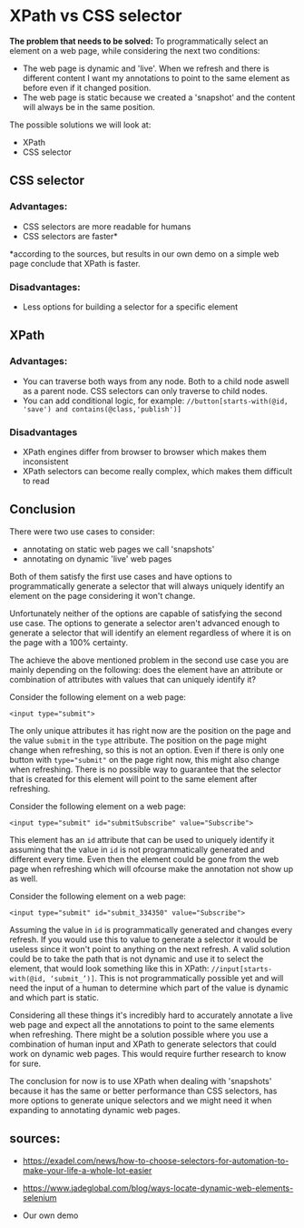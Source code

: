 # XPath vs CSS selector

**The problem that needs to be solved:** To programmatically select an element on a web page, while considering the next two conditions:

- The web page is dynamic and 'live'. When we refresh and there is different content I want my annotations to point to the same element as before even if it changed position.
- The web page is static because we created a 'snapshot' and the content will always be in the same position.

The possible solutions we will look at:

- XPath
- CSS selector

## CSS selector

### Advantages:

- CSS selectors are more readable for humans
- CSS selectors are faster*

*according to the sources, but results in our own demo on a simple web page conclude that XPath is faster.

### Disadvantages:

- Less options for building a selector for a specific element

## XPath

### Advantages:

- You can traverse both ways from any node. Both to a child node aswell as a parent node. CSS selectors can only traverse to child nodes.
- You can add conditional logic, for example: `//button[starts-with(@id, 'save') and contains(@class,'publish')]`

### Disadvantages

- XPath engines differ from browser to browser which makes them inconsistent
- XPath selectors can become really complex, which makes them difficult to read

## Conclusion

There were two use cases to consider:

- annotating on static web pages we call 'snapshots'
- annotating on dynamic 'live' web pages

Both of them satisfy the first use cases and have options to programmatically generate a selector that will always uniquely identify an element on the page considering it won't change.

Unfortunately neither of the options are capable of satisfying the second use case. The options to generate a selector aren't advanced enough to generate a selector that will identify an element regardless of where it is on the page with a 100% certainty.

The achieve the above mentioned problem in the second use case you are mainly depending on the following: does the element have an attribute or combination of attributes with values that can uniquely identify it?

Consider the following element on a web page:

`<input type="submit">`

The only unique attributes it has right now are the position on the page and the value `submit` in the `type` attribute. The position on the page might change when refreshing, so this is not an option. Even if there is only one button with `type="submit"` on the page right now, this might also change when refreshing. There is no possible way to guarantee that the selector that is created for this element will point to the same element after refreshing. 

Consider the following element on a web page:

`<input type="submit" id="submitSubscribe" value="Subscribe">`

This element has an `id` attribute that can be used to uniquely identify it assuming that the value in `id` is not programmatically generated and different every time. Even then the element could be gone from the web page when refreshing which will ofcourse make the annotation not show up as well. 

Consider the following element on a web page:

`<input type="submit" id="submit_334350" value="Subscribe">`

Assuming the value in `id` is programmatically generated and changes every refresh. If you would use this to value to generate a selector it would be useless since it won't point to anything on the next refresh. A valid solution could be to take the path that is not dynamic and use it to select the element, that would look something like this in XPath: `//input[starts-with(@id, ‘submit_’)]`. This is not programmatically possible yet and will need the input of a human to determine which part of the value is dynamic and which part is static.

Considering all these things it's incredibly hard to accurately annotate a live web page and expect all the annotations to point to the same elements when refreshing. There might be a solution possible where you use a combination of human input and XPath to generate selectors that could work on dynamic web pages. This would require further research to know for sure.

The conclusion for now is to use XPath when dealing with 'snapshots' because it has the same or better performance than CSS selectors, has more options to generate unique selectors and we might need it when expanding to annotating dynamic web pages.

## sources:

- https://exadel.com/news/how-to-choose-selectors-for-automation-to-make-your-life-a-whole-lot-easier

- https://www.jadeglobal.com/blog/ways-locate-dynamic-web-elements-selenium

- Our own demo
